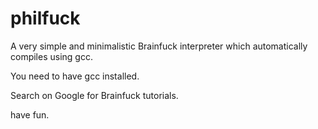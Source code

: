 # philfuck
A very simple and minimalistic Brainfuck interpreter which automatically compiles using gcc.

You need to have gcc installed.

Search on Google for Brainfuck tutorials.

have fun.
